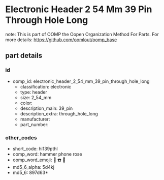 # Electronic Header 2 54 Mm 39 Pin Through Hole Long  

note: This is part of OOMP the Oopen Organization Method For Parts. For more details: https://github.com/oomlout/oomp_base

##  part details





### id
* oomp_id: electronic_header_2_54_mm_39_pin_through_hole_long
  * classification: electronic
  * type: header
  * size: 2_54_mm
  * color: 
  * description_main: 39_pin
  * description_extra: through_hole_long
  * manufacturer: 
  * part_number: 

### other_codes
* short_code: hi139pthl
* oomp_word: hammer phone rose
* oomp_word_emoji: :hammer: :phone: :rose:
* md5_6_alpha: 5d4kj
* md5_6: 897d63* 